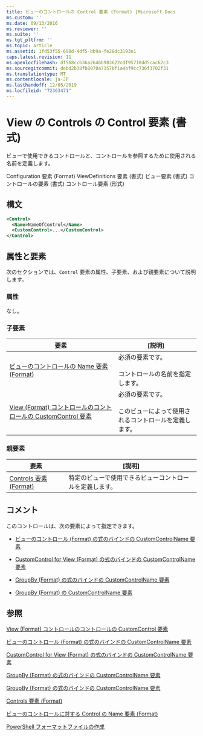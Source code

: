 ```yaml
---
title: ビューのコントロールの Control 要素 (Format) |Microsoft Docs
ms.custom: ''
ms.date: 09/13/2016
ms.reviewer: ''
ms.suite: ''
ms.tgt_pltfrm: ''
ms.topic: article
ms.assetid: 1fd53f55-698d-4df5-bb9a-fe28dc3193e1
caps.latest.revision: 11
ms.openlocfilehash: df568ccb36a2646b983622cdf95718dd5cac62c3
ms.sourcegitcommit: debd2b38fb8070a7357bf1a4bf9cc736f3702f31
ms.translationtype: MT
ms.contentlocale: ja-JP
ms.lasthandoff: 12/05/2019
ms.locfileid: "72363471"
---
```

# <a name="control-element-for-controls-for-view--format"></a>View の Controls の Control 要素 (書式)

ビューで使用できるコントロールと、コントロールを参照するために使用される名前を定義します。

Configuration 要素 (Format) ViewDefinitions 要素 (書式) ビュー要素 (書式) コントロールの要素 (書式) コントロール要素 (形式)

## <a name="syntax"></a>構文

```xml
<Control>
  <Name>NameOfControl</Name>
  <CustomControl>...</CustomControl>
</Control>
```

## <a name="attributes-and-elements"></a>属性と要素

次のセクションでは、`Control` 要素の属性、子要素、および親要素について説明します。

### <a name="attributes"></a>属性

なし。

### <a name="child-elements"></a>子要素

|要素|[説明]|
|-------------|-----------------|
|[ビューのコントロールの Name 要素 (Format)](./name-element-for-control-for-controls-for-view-format.md)|必須の要素です。<br /><br /> コントロールの名前を指定します。|
|[View (Format) コントロールのコントロールの CustomControl 要素](./customcontrol-element-for-control-for-controls-for-view-format.md)|必須の要素です。<br /><br /> このビューによって使用されるコントロールを定義します。|

### <a name="parent-elements"></a>親要素

|要素|[説明]|
|-------------|-----------------|
|[Controls 要素 (Format)](./controls-element-for-view-format.md)|特定のビューで使用できるビューコントロールを定義します。|

## <a name="remarks"></a>コメント

このコントロールは、次の要素によって指定できます。

- [ビューのコントロール (Format) の式のバインドの CustomControlName 要素](./customcontrolname-element-for-expressionbinding-for-controls-for-view-format.md)

- [CustomControl for View (Format) の式のバインドの CustomControlName 要素](./customcontrolname-element-for-expressionbinding-for-customcontrol-for-view-format.md)

- [GroupBy (Format) の式のバインドの CustomControlName 要素](./customcontrolname-element-for-expressionbinding-for-groupby-format.md)

- [GroupBy (Format) の CustomControlName 要素](./customcontrolname-element-for-groupby-format.md)

## <a name="see-also"></a>参照

[View (Format) コントロールのコントロールの CustomControl 要素](./customcontrol-element-for-control-for-controls-for-view-format.md)

[ビューのコントロール (Format) の式のバインドの CustomControlName 要素](./customcontrolname-element-for-expressionbinding-for-controls-for-view-format.md)

[CustomControl for View (Format) の式のバインドの CustomControlName 要素](./customcontrolname-element-for-expressionbinding-for-customcontrol-for-view-format.md)

[GroupBy (Format) の式のバインドの CustomControlName 要素](./customcontrolname-element-for-expressionbinding-for-groupby-format.md)

[GroupBy (Format) の式のバインドの CustomControlName 要素](./customcontrolname-element-for-expressionbinding-for-groupby-format.md)

[Controls 要素 (Format)](./controls-element-for-view-format.md)

[ビューのコントロールに対する Control の Name 要素 (Format)](./name-element-for-control-for-controls-for-view-format.md)

[PowerShell フォーマットファイルの作成](./writing-a-powershell-formatting-file.md)
